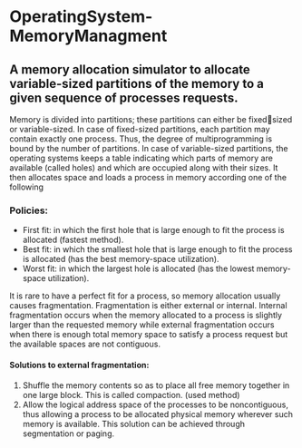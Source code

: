 # OperatingSystem-MemoryManagment
## A memory allocation simulator to allocate variable-sized partitions of the memory to a given sequence of processes requests.

Memory is divided into partitions; these partitions can either be fixedsized or variable-sized. In case of fixed-sized partitions, each partition 
may contain exactly one process. Thus, the degree of multiprogramming is bound by the number of partitions.
In case of variable-sized partitions, the operating systems keeps a table indicating which parts of memory are available (called holes)
and which are occupied along with their sizes. It then allocates space and loads a process in memory according one of the following
### Policies:

- First fit: in which the first hole that is large enough to fit the process is allocated (fastest method).
- Best fit: in which the smallest hole that is large enough to fit the process is allocated (has the best memory-space utilization).
- Worst fit: in which the largest hole is allocated (has the lowest memory-space utilization).

It is rare to have a perfect fit for a process, so memory allocation usually causes fragmentation. Fragmentation is either external or internal. Internal fragmentation occurs when the memory allocated to
a process is slightly larger than the requested memory while external fragmentation occurs when there is enough total memory space to satisfy a process request but the available spaces are not contiguous.

#### Solutions to external fragmentation:
1. Shuffle the memory contents so as to place all free memory together in one large block. This is called compaction. (used method)
2. Allow the logical address space of the processes to be noncontiguous, thus allowing a process to be allocated physical 
memory wherever such memory is available. This solution can be achieved through segmentation or paging.
